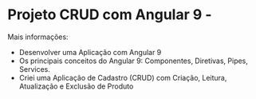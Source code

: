 # Projeto CRUD com Angular 9 -

Mais informações:

- Desenvolver uma Aplicação com Angular 9
- Os principais conceitos do Angular 9: Componentes, Diretivas, Pipes, Services.
- Criei uma Aplicação de Cadastro (CRUD) com Criação, Leitura, Atualização e Exclusão de Produto

